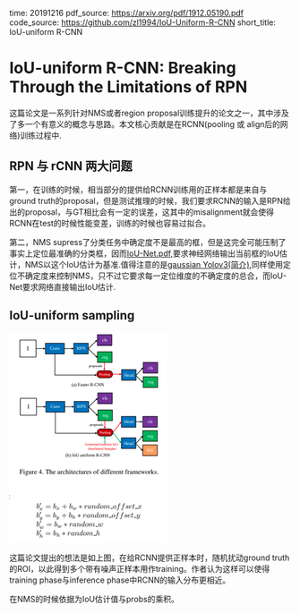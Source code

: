 time: 20191216
pdf_source: https://arxiv.org/pdf/1912.05190.pdf
code_source: https://github.com/zl1994/IoU-Uniform-R-CNN
short_title: IoU-uniform R-CNN
# IoU-uniform R-CNN: Breaking Through the Limitations of RPN

这篇论文是一系列针对NMS或者region proposal训练提升的论文之一，其中涉及了多一个有意义的概念与思路。本文核心贡献是在RCNN(pooling 或 align后的网络)训练过程中.

## RPN 与 rCNN 两大问题

第一，在训练的时候，相当部分的提供给RCNN训练用的正样本都是来自与ground truth的proposal，但是测试推理的时候，我们要求RCNN的输入是RPN给出的proposal，与GT相比会有一定的误差，这其中的misalignment就会使得RCNN在test的时候性能变差，训练的时候也容易过拟合。

第二，NMS supress了分类任务中确定度不是最高的框，但是这完全可能压制了事实上定位最准确的分类框，因而[IoU-Net.pdf](https://arxiv.org/pdf/1807.11590.pdf),要求神经网络输出当前框的IoU估计，NMS以这个IoU估计为基准.值得注意的是[gaussian Yolov3(简介)](Gaussian_YOLOv3:_An_Accurate_and_Fast_Object_Detector_Using_Localization_Uncertainty_for_Autonomous_Driving.md),同样使用定位不确定度来控制NMS，只不过它要求每一定位维度的不确定度的总合，而IoU-Net要求网络直接输出IoU估计.

## IoU-uniform sampling

![image](res/IoU-Uniform_structure.png)

这篇论文提出的想法是如上图，在给RCNN提供正样本时，随机扰动ground truth的ROI，以此得到多个带有噪声正样本用作training。作者认为这样可以使得training phase与inference phase中RCNN的输入分布更相近。


在NMS的时候依据为IoU估计值与probs的乘积。